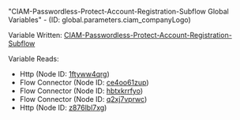 "CIAM-Passwordless-Protect-Account-Registration-Subflow Global Variables" - (ID: global.parameters.ciam_companyLogo)

Variable Written:
[CIAM-Passwordless-Protect-Account-Registration-Subflow](../index.md#Variables)

Variable Reads:
* Http (Node ID: [1ftyww4qrg](../nodes/1ftyww4qrg.md))
* Flow Connector (Node ID: [ce4oo61zup](../nodes/ce4oo61zup.md))
* Flow Connector (Node ID: [hbtxkrrfyo](../nodes/hbtxkrrfyo.md))
* Flow Connector (Node ID: [q2xj7vprwc](../nodes/q2xj7vprwc.md))
* Http (Node ID: [z876lbl7xg](../nodes/z876lbl7xg.md))
